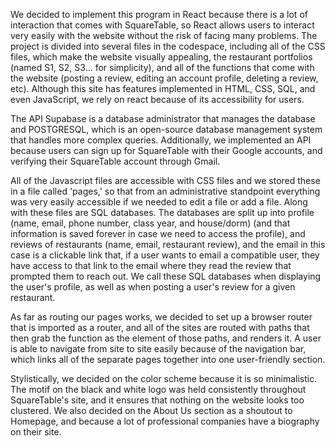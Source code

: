 We decided to implement this program in React because there is a lot of interaction that comes with SquareTable, so React allows users to interact very easily with the website without the risk of facing many problems. The project is divided into several files in the codespace, including all of the CSS files, which make the website visually appealing, the restaurant portfolios (named S1, S2, S3... for simplicity), and all of the functions that come with the website (posting a review, editing an account profile, deleting a review, etc). Although this site has features implemented in HTML, CSS, SQL, and even JavaScript, we rely on react because of its accessibility for users. 

The API Supabase is a database administrator that manages the database and POSTGRESQL, which is an open-source database management system that handles more complex queries. Additionally, we implemented an API because users can sign up for SquareTable with their Google accounts, and verifying their SquareTable account through Gmail. 

All of the Javascript files are accessible with CSS files and we stored these in a file called 'pages,' so that from an administrative standpoint everything was very easily accessible if we needed to edit a file or add a file. Along with these files are SQL databases. The databases are split up into profile (name, email, phone number, class year, and house/dorm) (and that information is saved forever in case we need to access the profile), and reviews of restaurants (name, email, restaurant review), and the email in this case is a clickable link that, if a user wants to email a compatible user, they have access to that link to the email where they read the review that prompted them to reach out. We call these SQL databases when displaying the user's profile, as well as when posting a user's review for a given restaurant. 

As far as routing our pages works, we decided to set up a browser router that is imported as a router, and all of the sites are routed with paths that then grab the function as the element of those paths, and renders it. A user is able to navigate from site to site easily because of the navigation bar, which links all of the separate pages together into one user-friendly section. 

Stylistically, we decided on the color scheme because it is so minimalistic. The motif on the black and white logo was held consistently throughout SquareTable's site, and it ensures that nothing on the website looks too clustered. We also decided on the About Us section as a shoutout to Homepage, and because a lot of professional companies have a biography on their site. 